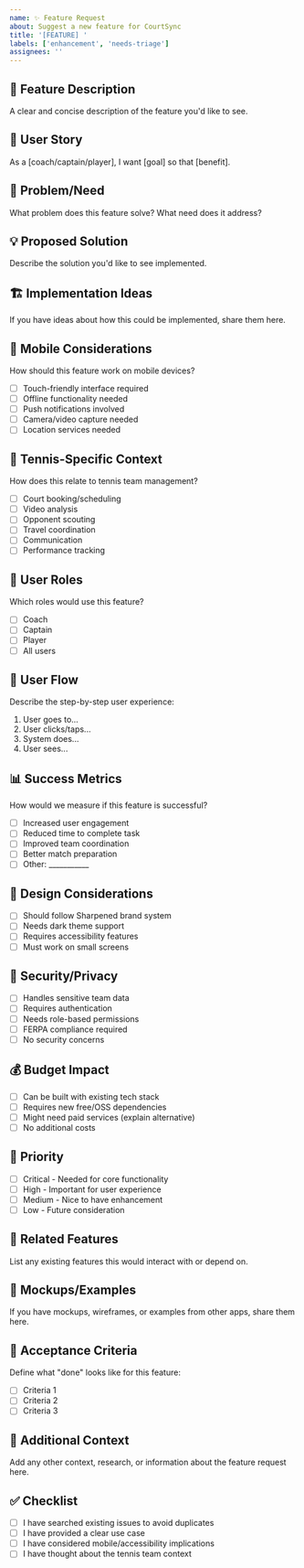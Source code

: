```yaml
---
name: ✨ Feature Request
about: Suggest a new feature for CourtSync
title: '[FEATURE] '
labels: ['enhancement', 'needs-triage']
assignees: ''
---
```


## 🎾 Feature Description
A clear and concise description of the feature you'd like to see.

## 👥 User Story
As a [coach/captain/player], I want [goal] so that [benefit].

## 🎯 Problem/Need
What problem does this feature solve? What need does it address?

## 💡 Proposed Solution
Describe the solution you'd like to see implemented.

## 🏗️ Implementation Ideas
If you have ideas about how this could be implemented, share them here.

## 📱 Mobile Considerations
How should this feature work on mobile devices?
- [ ] Touch-friendly interface required
- [ ] Offline functionality needed
- [ ] Push notifications involved
- [ ] Camera/video capture needed
- [ ] Location services needed

## 🎾 Tennis-Specific Context
How does this relate to tennis team management?
- [ ] Court booking/scheduling
- [ ] Video analysis
- [ ] Opponent scouting  
- [ ] Travel coordination
- [ ] Communication
- [ ] Performance tracking

## 👤 User Roles
Which roles would use this feature?
- [ ] Coach
- [ ] Captain
- [ ] Player
- [ ] All users

## 🔄 User Flow
Describe the step-by-step user experience:
1. User goes to...
2. User clicks/taps...
3. System does...
4. User sees...

## 📊 Success Metrics
How would we measure if this feature is successful?
- [ ] Increased user engagement
- [ ] Reduced time to complete task
- [ ] Improved team coordination
- [ ] Better match preparation
- [ ] Other: ___________

## 🎨 Design Considerations
- [ ] Should follow Sharpened brand system
- [ ] Needs dark theme support
- [ ] Requires accessibility features
- [ ] Must work on small screens

## 🔐 Security/Privacy
- [ ] Handles sensitive team data
- [ ] Requires authentication
- [ ] Needs role-based permissions
- [ ] FERPA compliance required
- [ ] No security concerns

## 💰 Budget Impact
- [ ] Can be built with existing tech stack
- [ ] Requires new free/OSS dependencies
- [ ] Might need paid services (explain alternative)
- [ ] No additional costs

## 🚀 Priority
- [ ] Critical - Needed for core functionality
- [ ] High - Important for user experience
- [ ] Medium - Nice to have enhancement
- [ ] Low - Future consideration

## 🔗 Related Features
List any existing features this would interact with or depend on.

## 📸 Mockups/Examples
If you have mockups, wireframes, or examples from other apps, share them here.

## 🧪 Acceptance Criteria
Define what "done" looks like for this feature:
- [ ] Criteria 1
- [ ] Criteria 2
- [ ] Criteria 3

## 🌟 Additional Context
Add any other context, research, or information about the feature request here.

## ✅ Checklist
- [ ] I have searched existing issues to avoid duplicates
- [ ] I have provided a clear use case
- [ ] I have considered mobile/accessibility implications
- [ ] I have thought about the tennis team context